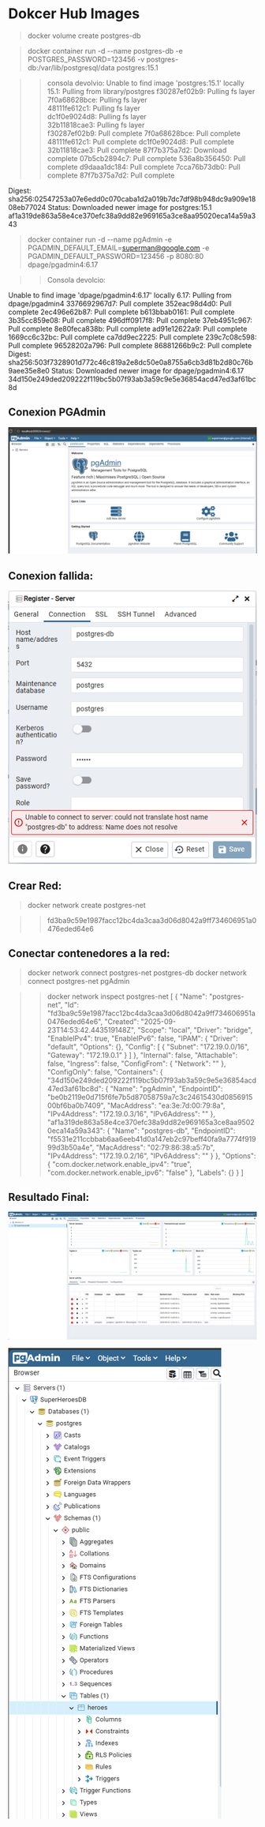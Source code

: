 # Dokcer Hub Images

> docker volume create postgres-db

> docker container run -d --name postgres-db -e POSTGRES_PASSWORD=123456 -v postgres-db:/var/lib/postgresql/data postgres:15.1

>> consola devolvio:
Unable to find image 'postgres:15.1' locally
15.1: Pulling from library/postgres
f30287ef02b9: Pulling fs layer
7f0a68628bce: Pulling fs layer                                                                                              
48111fe612c1: Pulling fs layer                                                                                              
dc1f0e9024d8: Pulling fs layer                                                                                              
32b11818cae3: Pulling fs layer                                                                                              
f30287ef02b9: Pull complete
7f0a68628bce: Pull complete
48111fe612c1: Pull complete
dc1f0e9024d8: Pull complete
32b11818cae3: Pull complete
87f7b375a7d2: Download complete
07b5cb2894c7: Pull complete
536a8b356450: Pull complete
d9daaa1dc184: Pull complete
7cca76b73db0: Pull complete
87f7b375a7d2: Pull complete


Digest: sha256:02547253a07e6edd0c070caba1d2a019b7dc7df98b948dc9a909e1808eb77024
Status: Downloaded newer image for postgres:15.1
af1a319de863a58e4ce370efc38a9dd82e969165a3ce8aa95020eca14a59a343


> docker container run -d --name pgAdmin -e PGADMIN_DEFAULT_EMAIL=superman@google.com -e PGADMIN_DEFAULT_PASSWORD=123456 -p 8080:80 dpage/pgadmin4:6.17

>> Consola devolcio:

Unable to find image 'dpage/pgadmin4:6.17' locally
6.17: Pulling from dpage/pgadmin4
3376692967d7: Pull complete
352eac98d4d0: Pull complete
2ec496e62b87: Pull complete
b613bbab0161: Pull complete
3b35cc859e08: Pull complete
496dff0917f8: Pull complete
37eb4951c967: Pull complete
8e80feca838b: Pull complete
ad91e12622a9: Pull complete 
1669cc6c32bc: Pull complete
ca7dd9ec2225: Pull complete
239c7c08c598: Pull complete
96528202a796: Pull complete
86881266b9c2: Pull complete
Digest: sha256:503f7328901d772c46c819a2e8dc50e0a8755a6cb3d81b2d80c76b9aee35e8e0
Status: Downloaded newer image for dpage/pgadmin4:6.17
34d150e249ded209222f119bc5b07f93ab3a59c9e5e36854acd47ed3af61bc8d

## Conexion PGAdmin
![alt text](../screenshots-Lesson-3/image1.png)

## Conexion fallida:
![alt text](../screenshots-Lesson-3/image2.png)

## Crear Red:

> docker network create postgres-net

>> fd3ba9c59e1987facc12bc4da3caa3d06d8042a9ff734606951a0476eded64e6

## Conectar contenedores a la red:

> docker network connect postgres-net postgres-db
> docker network connect postgres-net pgAdmin

>> docker network inspect postgres-net
[
    {
        "Name": "postgres-net",
        "Id": "fd3ba9c59e1987facc12bc4da3caa3d06d8042a9ff734606951a0476eded64e6",
        "Created": "2025-09-23T14:53:42.443519148Z",
        "Scope": "local",
        "Driver": "bridge",
        "EnableIPv4": true,
        "EnableIPv6": false,
        "IPAM": {
            "Driver": "default",
            "Options": {},
            "Config": [
                {
                    "Subnet": "172.19.0.0/16",
                    "Gateway": "172.19.0.1"
                }
            ]
        },
        "Internal": false,
        "Attachable": false,
        "Ingress": false,
        "ConfigFrom": {
            "Network": ""
        },
        "ConfigOnly": false,
        "Containers": {
            "34d150e249ded209222f119bc5b07f93ab3a59c9e5e36854acd47ed3af61bc8d": {
                "Name": "pgAdmin",
                "EndpointID": "be0b2119e0d715f6fe7b5d87058759a7c3c24615430d085691500bf6ba0b7409",
                "MacAddress": "ea:3e:7d:00:79:8a",
                "IPv4Address": "172.19.0.3/16",
                "IPv6Address": ""
            },
            "af1a319de863a58e4ce370efc38a9dd82e969165a3ce8aa95020eca14a59a343": {
                "Name": "postgres-db",
                "EndpointID": "f5531e211ccbbab6aa6eeb41d0a147eb2c97beff40fa9a7774f91999d3b50a4e",
                "MacAddress": "02:79:86:38:a5:7b",
                "IPv4Address": "172.19.0.2/16",
                "IPv6Address": ""
            }
        },
        "Options": {
            "com.docker.network.enable_ipv4": "true",
            "com.docker.network.enable_ipv6": "false"
        },
        "Labels": {}
    }
]


## Resultado Final:

![alt text](../screenshots-Lesson-3/image3.png)


![alt text](../screenshots-Lesson-3/image4.png)
